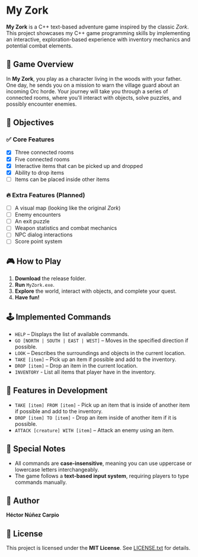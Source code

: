 # My Zork

**My Zork** is a C++ text-based adventure game inspired by the classic *Zork*. This project showcases my C++ game programming skills by implementing an interactive, exploration-based experience with inventory mechanics and potential combat elements.

## 🏰 Game Overview

In **My Zork**, you play as a character living in the woods with your father. One day, he sends you on a mission to warn the village guard about an incoming Orc horde. Your journey will take you through a series of connected rooms, where you'll interact with objects, solve puzzles, and possibly encounter enemies.

## 🎯 Objectives

### ✅ Core Features

- [x] Three connected rooms
- [x] Five connected rooms
- [x] Interactive items that can be picked up and dropped
- [x] Ability to drop items
- [ ] Items can be placed inside other items

### 🔥 Extra Features (Planned)

- [ ] A visual map (looking like the original *Zork*)
- [ ] Enemy encounters
- [ ] An exit puzzle
- [ ] Weapon statistics and combat mechanics
- [ ] NPC dialog interactions
- [ ] Score point system

## 🎮 How to Play

1. **Download** the release folder.
2. **Run** `MyZork.exe`.
3. **Explore** the world, interact with objects, and complete your quest.
4. **Have fun!**

## 🕹 Implemented Commands

- `HELP` – Displays the list of available commands.
- `GO [NORTH | SOUTH | EAST | WEST]` – Moves in the specified direction if possible.
- `LOOK` – Describes the surroundings and objects in the current location.
- `TAKE [item]` – Pick up an item if possible and add to the inventory.
- `DROP [item]` – Drop an item in the current location.
- `INVENTORY` - List all items that player have in the inventory.

## 🚧 Features in Development

- `TAKE [item] FROM [item]` - Pick up an item that is inside of another item if possible and add to the inventory.
- `DROP [item] TO [item]` - Drop an item inside of another item if it is possible.
- `ATTACK [creature] WITH [item]` – Attack an enemy using an item.

## 🔎 Special Notes

- All commands are **case-insensitive**, meaning you can use uppercase or lowercase letters interchangeably.
- The game follows a **text-based input system**, requiring players to type commands manually.

## 👤 Author

**Héctor Núñez Carpio**

## 📜 License

This project is licensed under the **MIT License**. See [LICENSE.txt](./License.txt) for details.